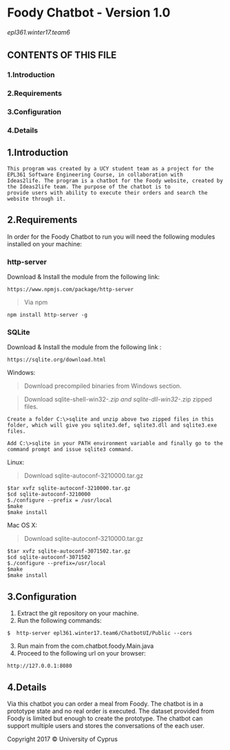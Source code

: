 
# Foody Chatbot - Version 1.0
###### epl361.winter17.team6

 CONTENTS OF THIS FILE
---------------------

  ### 1.Introduction
  ### 2.Requirements
  ### 3.Configuration
  ### 4.Details


 ## 1.Introduction
    This program was created by a UCY student team as a project for the EPL361 Software Engineering Course, in collaboration with
    Ideas2life. The program is a chatbot for the Foody website, created by the Ideas2life team. The purpose of the chatbot is to 
    provide users with ability to execute their orders and search the website through it. 


 ## 2.Requirements
   In order for the Foody Chatbot to run you will need the following modules installed on your machine:
   
      
  ### http-server
   Download & Install the module from the following link:

    https://www.npmjs.com/package/http-server
    
   >Via npm
            
    npm install http-server -g
         
    
    
  ### SQLite
   Download & Install the module from the following link :
         
    https://sqlite.org/download.html
    
  
  Windows:
  
   > Download precompiled binaries from Windows section.
    
   > Download sqlite-shell-win32-*.zip and sqlite-dll-win32-*.zip zipped files.
  
    Create a folder C:\>sqlite and unzip above two zipped files in this folder, which will give you sqlite3.def, sqlite3.dll and sqlite3.exe files.
  
    Add C:\>sqlite in your PATH environment variable and finally go to the command prompt and issue sqlite3 command.

  
  Linux:
   
  >Download sqlite-autoconf-3210000.tar.gz
  
    
    $tar xvfz sqlite-autoconf-3210000.tar.gz
    $cd sqlite-autoconf-3210000
    $./configure --prefix = /usr/local
    $make
    $make install
    
  Mac OS X:
  
  >Download sqlite-autoconf-3210000.tar.gz
  
    $tar xvfz sqlite-autoconf-3071502.tar.gz
    $cd sqlite-autoconf-3071502
    $./configure --prefix=/usr/local
    $make
    $make install

 ## 3.Configuration
  
   1. Extract the git repository on your machine.
   2. Run the following commands: 
   
    $  http-server epl361.winter17.team6/ChatbotUI/Public --cors
   3. Run main from the com.chatbot.foody.Main.java       
   4. Proceed to the following url on your browser: 
   
    http://127.0.0.1:8080
## 4.Details
Via this chatbot you can order a meal from Foody.
The chatbot is in a prototype state and no real order is executed.
The dataset provided from Foody is limited but enough to create the prototype.
The chatbot can support multiple users and stores the conversations of the each user.

Copyright 2017  © University of Cyprus

